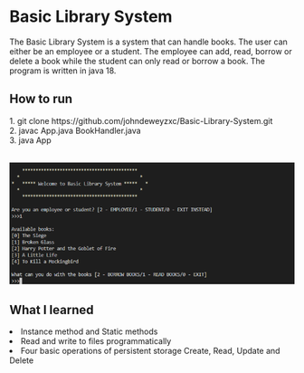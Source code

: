 # Basic Library System

The Basic Library System is a system that can handle books. The user can either be an employee or a student. The employee can add, read, borrow or delete a book while the student can only read or borrow a book. The program is written in java 18.

## How to run

<div>1. git clone https://github.com/johndeweyzxc/Basic-Library-System.git</div>
<div>2. javac App.java BookHandler.java</div>
<div>3. java App</div><br>

![Welcome!](/Demo/Interface.png)

## What I learned

<li>Instance method and Static methods</li>
<li>Read and write to files programmatically</li>
<li>Four basic operations of persistent storage Create, Read, Update and Delete</li>
